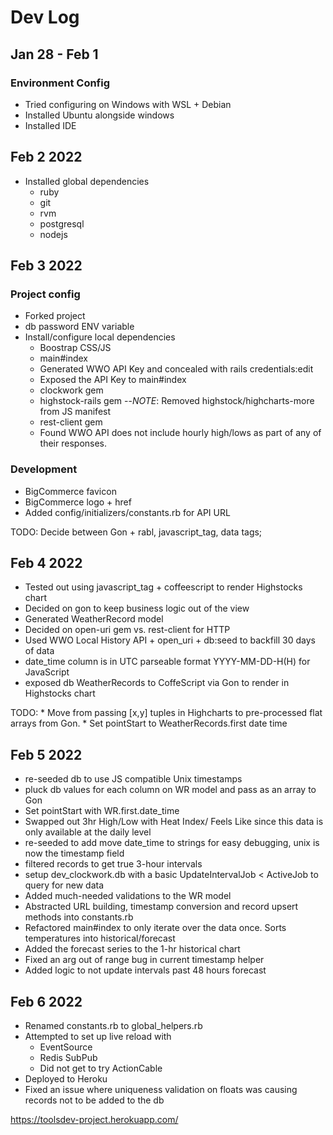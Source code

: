 # Dev Log

## Jan 28 - Feb 1

### Environment Config

* Tried configuring on Windows with WSL + Debian
* Installed Ubuntu alongside windows
* Installed IDE

## Feb 2 2022

* Installed global dependencies
    + ruby
    + git
    + rvm
    + postgresql
    + nodejs

## Feb 3 2022

### Project config

* Forked project
* db password ENV variable
* Install/configure local dependencies
    + Boostrap CSS/JS
    + main#index
    + Generated WWO API Key and concealed with rails credentials:edit
    + Exposed the API Key to main#index
    + clockwork gem
    + highstock-rails gem --*NOTE*: Removed highstock/highcharts-more from JS manifest
    + rest-client gem
    + Found WWO API does not include hourly high/lows as part of any of their responses.

### Development

* BigCommerce favicon
* BigCommerce logo + href
* Added config/initializers/constants.rb for API URL

TODO: Decide between Gon + rabl, javascript_tag, data tags;

## Feb 4 2022

* Tested out using javascript_tag + coffeescript to render Highstocks chart
* Decided on gon to keep business logic out of the view
* Generated WeatherRecord model
* Decided on open-uri gem vs. rest-client for HTTP
* Used WWO Local History API + open_uri + db:seed to backfill 30 days of data
* date_time column is in UTC parseable format YYYY-MM-DD-H(H) for JavaScript
* exposed db WeatherRecords to CoffeScript via Gon to render in Highstocks chart

TODO: 
    * Move from passing [x,y] tuples in Highcharts to pre-processed flat arrays from Gon.
    * Set pointStart to WeatherRecords.first date time

## Feb 5 2022

* re-seeded db to use JS compatible Unix timestamps
* pluck db values for each column on WR model and pass as an array to Gon
* Set pointStart with WR.first.date_time
* Swapped out 3hr High/Low with Heat Index/ Feels Like since this data is only available at the daily level
* re-seeded to add move date_time to strings for easy debugging, unix is now the timestamp field
* filtered records to get true 3-hour intervals
* setup dev_clockwork.db with a basic UpdateIntervalJob < ActiveJob to query for new data
* Added much-needed validations to the WR model
* Abstracted URL building, timestamp conversion and record upsert methods into constants.rb
* Refactored main#index to only iterate over the data once. Sorts temperatures into historical/forecast
* Added the forecast series to the 1-hr historical chart
* Fixed an arg out of range bug in current timestamp helper
* Added logic to not update intervals past 48 hours forecast

## Feb 6 2022

* Renamed constants.rb to global_helpers.rb
* Attempted to set up live reload with 
    + EventSource
    + Redis SubPub
    + Did not get to try ActionCable
* Deployed to Heroku
* Fixed an issue where uniqueness validation on floats was causing records not to be added to the db

https://toolsdev-project.herokuapp.com/
